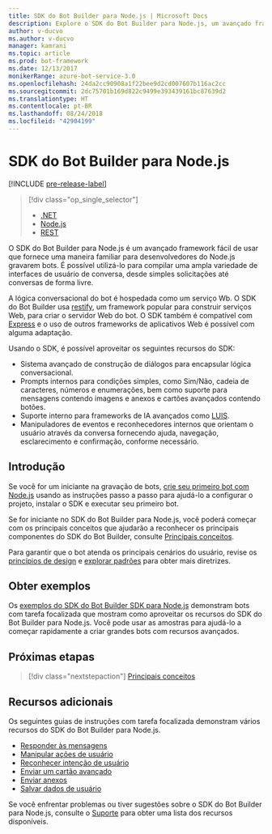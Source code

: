 ```yaml
---
title: SDK do Bot Builder para Node.js | Microsoft Docs
description: Explore o SDK do Bot Builder para Node.js, um avançado framework de construção de bots fácil de usar.
author: v-ducvo
ms.author: v-ducvo
manager: kamrani
ms.topic: article
ms.prod: bot-framework
ms.date: 12/13/2017
monikerRange: azure-bot-service-3.0
ms.openlocfilehash: 24da2cc90908a1f22bee9d2cd007607b116ac2cc
ms.sourcegitcommit: 2dc75701b169d822c9499e393439161bc87639d2
ms.translationtype: HT
ms.contentlocale: pt-BR
ms.lasthandoff: 08/24/2018
ms.locfileid: "42904199"
---
```

# <a name="bot-builder-sdk-for-nodejs"></a>SDK do Bot Builder para Node.js

[!INCLUDE [pre-release-label](../includes/pre-release-label-v3.md)]

> [!div class="op_single_selector"]
> - [.NET](../dotnet/bot-builder-dotnet-overview.md)
> - [Node.js](../nodejs/bot-builder-nodejs-overview.md)
> - [REST](../rest-api/bot-framework-rest-overview.md)

O SDK do Bot Builder para Node.js é um avançado framework fácil de usar que fornece uma maneira familiar para desenvolvedores do Node.js gravarem bots.
É possível utilizá-lo para compilar uma ampla variedade de interfaces de usuário de conversa, desde simples solicitações até conversas de forma livre.

A lógica conversacional do bot é hospedada como um serviço Wb. O SDK do Bot Builder usa <a href="http://restify.com">restify</a>, um framework popular para construir serviços Web, para criar o servidor Web do bot. O SDK também é compatível com <a href="http://expressjs.com/">Express</a> e o uso de outros frameworks de aplicativos Web é possível com alguma adaptação. 

Usando o SDK, é possível aproveitar os seguintes recursos do SDK: 

- Sistema avançado de construção de diálogos para encapsular lógica conversacional.
- Prompts internos para condições simples, como Sim/Não, cadeia de caracteres, números e enumerações, bem como suporte para mensagens contendo imagens e anexos e cartões avançados contendo botões.
- Suporte interno para frameworks de IA avançados como <a href="http://luis.ai" target="_blank">LUIS</a>.
- Manipuladores de eventos e reconhecedores internos que orientam o usuário através da conversa fornecendo ajuda, navegação, esclarecimento e confirmação, conforme necessário.

## <a name="get-started"></a>Introdução

Se você for um iniciante na gravação de bots, [crie seu primeiro bot com Node.js](bot-builder-nodejs-quickstart.md) usando as instruções passo a passo para ajudá-lo a configurar o projeto, instalar o SDK e executar seu primeiro bot. 

Se for iniciante no SDK do Bot Builder para Node.js, você poderá começar com os principais conceitos que ajudarão a reconhecer os principais componentes do SDK do Bot Builder, consulte [Principais conceitos](bot-builder-nodejs-concepts.md).

Para garantir que o bot atenda os principais cenários do usuário, revise os [princípios de design](../bot-service-design-principles.md) e [explorar padrões](../bot-service-design-pattern-task-automation.md) para obter mais diretrizes.

## <a name="get-samples"></a>Obter exemplos

Os [exemplos do SDK do Bot Builder SDK para Node.js](bot-builder-nodejs-samples.md) demonstram bots com tarefa focalizada que mostram como aproveitar os recursos do SDK do Bot Builder para Node.js. Você pode usar as amostras para ajudá-lo a começar rapidamente a criar grandes bots com recursos avançados.

## <a name="next-steps"></a>Próximas etapas
> [!div class="nextstepaction"]
> [Principais conceitos](bot-builder-nodejs-concepts.md)

## <a name="additional-resources"></a>Recursos adicionais

Os seguintes guias de instruções com tarefa focalizada demonstram vários recursos do SDK do Bot Builder para Node.js.

* [Responder às mensagens](bot-builder-nodejs-use-default-message-handler.md)
* [Manipular ações de usuário](bot-builder-nodejs-dialog-actions.md)
* [Reconhecer intenção de usuário](bot-builder-nodejs-recognize-intent-messages.md)
* [Enviar um cartão avançado](bot-builder-nodejs-send-rich-cards.md)
* [Enviar anexos](bot-builder-nodejs-send-receive-attachments.md)
* [Salvar dados de usuário](bot-builder-nodejs-save-user-data.md)


Se você enfrentar problemas ou tiver sugestões sobre o SDK do Bot Builder para Node.js, consulte o [Suporte](../bot-service-resources-links-help.md) para obter uma lista dos recursos disponíveis. 


[DesignGuide]: ../bot-service-design-principles.md 
[DesignPatterns]: ../bot-service-design-pattern-task-automation.md 
[HowTo]: bot-builder-nodejs-use-default-message-handler.md 
